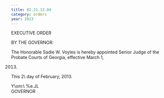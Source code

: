 ```yaml
---
title: 02.21.13.04
category: orders
year: 2013
---
```

 

EXECUTIVE ORDER

BY THE GOVERNOR:

The Honorable Sadie W. Voyles is hereby appointed Senior
Judge of the Probate Courts of Georgia, effective March 1,

2013.
This 2\ day of February, 2013.

Y\om:\ %e.JL\
GOVERNOR


